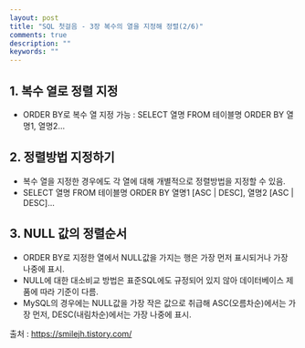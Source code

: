 ```yaml
---
layout: post
title: "SQL 첫걸음 - 3장 복수의 열을 지정해 정렬(2/6)" 
comments: true
description: ""
keywords: ""
---
```


## 1. 복수 열로 정렬 지정
- ORDER BY로 복수 열 지정 가능 : SELECT 열명 FROM 테이블명 ORDER BY 열명1, 열명2... 


## 2. 정렬방법 지정하기
- 복수 열을 지정한 경우에도 각 열에 대해 개별적으로 정렬방법을 지정할 수 있음.
- SELECT 열명 FROM 테이블명 ORDER BY 열명1 [ASC | DESC], 열명2 [ASC | DESC]... 


##  3. NULL 값의 정렬순서
- ORDER BY로 지정한 열에서 NULL값을 가지는 행은 가장 먼저 표시되거나 가장 나중에 표시. 
- NULL에 대한 대소비교 방법은 표준SQL에도 규정되어 있지 않아 데이터베이스 제품에 따라 기준이 다름.
- MySQL의 경우에는 NULL값을 가장 작은 값으로 취급해 ASC(오름차순)에서는 가장 먼저, DESC(내림차순)에서는 가장 나중에 표시.


출처 : https://smilejh.tistory.com/